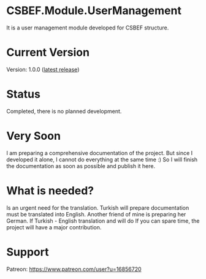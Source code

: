 # CSBEF.Module.UserManagement
It is a user management module developed for CSBEF structure.

# Current Version
Version: 1.0.0 ([latest release](https://github.com/mkurak/CSBEF.Module.UserManagement/releases/tag/1.0.0))

# Status
Completed, there is no planned development.

# Very Soon
I am preparing a comprehensive documentation of the project. But since I developed it alone, I cannot do everything at the same time :) So I will finish the documentation as soon as possible and publish it here.

# What is needed?
Is an urgent need for the translation. Turkish will prepare documentation must be translated into English. Another friend of mine is preparing her German. If Turkish - English translation and will do If you can spare time, the project will have a major contribution.

# Support
Patreon: https://www.patreon.com/user?u=16856720
